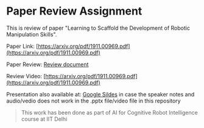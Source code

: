 
# Paper Review Assignment

This is review of paper "Learning to Scaffold the Development of Robotic Manipulation Skills".

Paper Link: [https://arxiv.org/pdf/1911.00969.pdf](https://arxiv.org/pdf/1911.00969.pdf)

Paper Review: [Review document](https://github.com/deepakraina99/PhD-Course-Projects-IITD/blob/master/AI-Cognitive-Robotics-COL864/paper-review/Review-DeepakRaina-2019MEZ8497.pdf)

Review Video: [https://arxiv.org/pdf/1911.00969.pdf](https://arxiv.org/pdf/1911.00969.pdf)

Presentation also available at: [Google Sildes](https://docs.google.com/presentation/d/1BzU-zgrfgnJpZ7SjHmMz-dWgvI6ZTy9LFwvgHa38ovA/edit?usp=sharing) in case the speaker notes and audio/vedio does not work in the .pptx file/video file in this repository

> This work has been done as part of AI for Cognitive Robot Intelligence course at IIT Delhi
